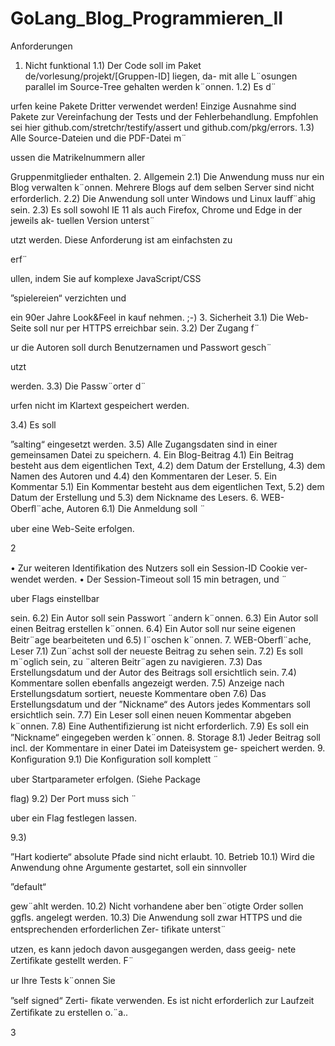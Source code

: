 # GoLang_Blog_Programmieren_II

Anforderungen
1. Nicht funktional
1.1) Der Code soll im Paket de/vorlesung/projekt/[Gruppen-ID] liegen, da-
mit alle L¨osungen parallel im Source-Tree gehalten werden k¨onnen.
1.2) Es d¨

urfen keine Pakete Dritter verwendet werden! Einzige Ausnahme sind
Pakete zur Vereinfachung der Tests und der Fehlerbehandlung.
Empfohlen sei hier github.com/stretchr/testify/assert und
github.com/pkg/errors.
1.3) Alle Source-Dateien und die PDF-Datei m¨

ussen die Matrikelnummern aller

Gruppenmitglieder enthalten.
2. Allgemein
2.1) Die Anwendung muss nur ein Blog verwalten k¨onnen. Mehrere Blogs auf dem
selben Server sind nicht erforderlich.
2.2) Die Anwendung soll unter Windows und Linux lauﬀ¨ahig sein.
2.3) Es soll sowohl IE 11 als auch Firefox, Chrome und Edge in der jeweils ak-
tuellen Version unterst¨

utzt werden. Diese Anforderung ist am einfachsten zu

erf¨

ullen, indem Sie auf komplexe JavaScript/CSS

”spielereien“ verzichten und

ein 90er Jahre Look&Feel in kauf nehmen. ;-)
3. Sicherheit
3.1) Die Web-Seite soll nur per HTTPS erreichbar sein.
3.2) Der Zugang f¨

ur die Autoren soll durch Benutzernamen und Passwort gesch¨

utzt

werden.
3.3) Die Passw¨orter d¨

urfen nicht im Klartext gespeichert werden.

3.4) Es soll

”salting“ eingesetzt werden.
3.5) Alle Zugangsdaten sind in einer gemeinsamen Datei zu speichern.
4. Ein Blog-Beitrag
4.1) Ein Beitrag besteht aus dem eigentlichen Text,
4.2) dem Datum der Erstellung,
4.3) dem Namen des Autoren und
4.4) den Kommentaren der Leser.
5. Ein Kommentar
5.1) Ein Kommentar besteht aus dem eigentlichen Text,
5.2) dem Datum der Erstellung und
5.3) dem Nickname des Lesers.
6. WEB-Oberﬂ¨ache, Autoren
6.1) Die Anmeldung soll ¨

uber eine Web-Seite erfolgen.

2


• Zur weiteren Identiﬁkation des Nutzers soll ein Session-ID Cookie ver-
wendet werden.
• Der Session-Timeout soll 15 min betragen, und ¨

uber Flags einstellbar

sein.
6.2) Ein Autor soll sein Passwort ¨andern k¨onnen.
6.3) Ein Autor soll einen Beitrag erstellen k¨onnen.
6.4) Ein Autor soll nur seine eigenen Beitr¨age bearbeiteten und
6.5) l¨oschen k¨onnen.
7. WEB-Oberﬂ¨ache, Leser
7.1) Zun¨achst soll der neueste Beitrag zu sehen sein.
7.2) Es soll m¨oglich sein, zu ¨alteren Beitr¨agen zu navigieren.
7.3) Das Erstellungsdatum und der Autor des Beitrags soll ersichtlich sein.
7.4) Kommentare sollen ebenfalls angezeigt werden.
7.5) Anzeige nach Erstellungsdatum sortiert, neueste Kommentare oben
7.6) Das Erstellungsdatum und der
”Nickname“ des Autors jedes Kommentars soll
ersichtlich sein.
7.7) Ein Leser soll einen neuen Kommentar abgeben k¨onnen.
7.8) Eine Authentiﬁzierung ist nicht erforderlich.
7.9) Es soll ein
”Nickname“ eingegeben werden k¨onnen.
8. Storage
8.1) Jeder Beitrag soll incl. der Kommentare in einer Datei im Dateisystem ge-
speichert werden.
9. Konﬁguration
9.1) Die Konﬁguration soll komplett ¨

uber Startparameter erfolgen. (Siehe Package

flag)
9.2) Der Port muss sich ¨

uber ein Flag festlegen lassen.

9.3)

”Hart kodierte“ absolute Pfade sind nicht erlaubt.
10. Betrieb
10.1) Wird die Anwendung ohne Argumente gestartet, soll ein sinnvoller

”default“

gew¨ahlt werden.
10.2) Nicht vorhandene aber ben¨otigte Order sollen ggﬂs. angelegt werden.
10.3) Die Anwendung soll zwar HTTPS und die entsprechenden erforderlichen Zer-
tiﬁkate unterst¨

utzen, es kann jedoch davon ausgegangen werden, dass geeig-
nete Zertiﬁkate gestellt werden. F¨

ur Ihre Tests k¨onnen Sie

”self signed“ Zerti-
ﬁkate verwenden. Es ist nicht erforderlich zur Laufzeit Zertiﬁkate zu erstellen
o.¨a..

3